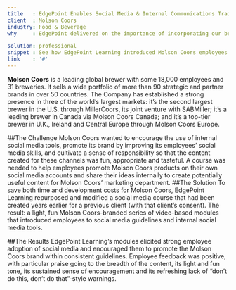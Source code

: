 ```yaml
---
title   : EdgePoint Enables Social Media & Internal Communications Training
client  : Molson Coors
industry: Food & Beverage
why     : EdgePoint delivered on the importance of incorporating our brands and products in all levels of the project from audio to each visual element.

solution: professional
snippet : See how EdgePoint Learning introduced Molson Coors employees to the Company’s social media guidelines and tools.
link    : '#'
---
```


**Molson Coors** is a leading global brewer with some 18,000 employees and 31 breweries. It sells a wide portfolio of more than 90 strategic and partner brands in over 50 countries. The Company has established a strong presence in three of the world’s largest markets: it’s the second largest brewer in the U.S. through MillerCoors, its joint venture with SABMiller; it’s a leading brewer in Canada via Molson Coors Canada; and it’s a top-tier brewer in U.K., Ireland and Central Europe through Molson Coors Europe.

##The Challenge
Molson Coors wanted to encourage the use of internal social media tools, promote its brand by improving its employees’ social media skills, and cultivate a sense of responsibility so that the content created for these channels was fun, appropriate and tasteful. A course was needed to help employees promote Molson Coors products on their own social media accounts and share their ideas internally to create potentially useful content for Molson Coors’ marketing department.
##The Solution
To save both time and development costs for Molson Coors, EdgePoint Learning repurposed and modified a social media course that had been created years earlier for a previous client (with that client’s consent). The result: a light, fun Molson Coors-branded series of video-based modules that introduced employees to social media guidelines and internal social media tools.

##The Results
EdgePoint Learning’s modules elicited strong employee adoption of social media and encouraged them to promote the Molson Coors brand within consistent guidelines. Employee feedback was positive, with particular praise going to the breadth of the content, its light and fun tone, its sustained sense of encouragement and its refreshing lack of “don’t do this, don’t do that”-style warnings.
